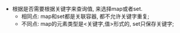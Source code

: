 - 根据是否需要根据关键字来查询值, 来选择map或者set.
    - 相同点: map和set都是关联容器, 都不允许关键字重复;  
    - 不同点: map的元素类型是<关键字,值>形式的, set只保存关键字;  